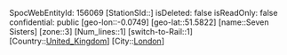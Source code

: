 ﻿---
location: [51.5822,-0.0749]
type: Station
tags:
- geo/Station
- Europe/United_Kingdom/London

---
SpocWebEntityId: 156069
[StationSId::]
isDeleted: false
isReadOnly: false
confidential: public
[geo-lon::-0.0749]
[geo-lat::51.5822]
[name::Seven Sisters]
[zone::3]
[Num_lines::1]
[switch-to-Rail::1]
[Country::[United_Kingdom](geo/Continent/Europe/United_Kingdom.md)]
[City::[London](geo/Continent/Europe/United_Kingdom/London.md)]

